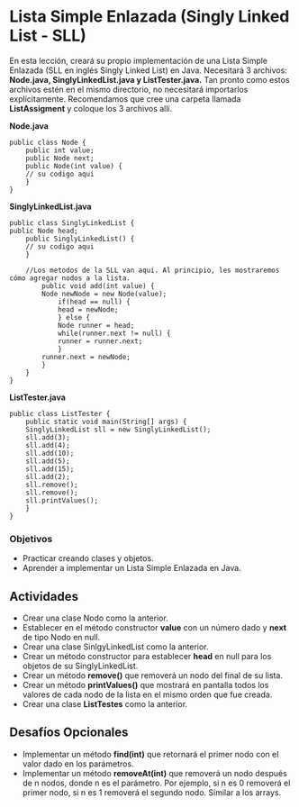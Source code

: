 # Lista Simple Enlazada (Singly Linked List - SLL)

En esta lección, creará su propio implementación de una Lista Simple Enlazada (SLL en inglés Singly Linked List) en Java. Necesitará 3 archivos: **Node.java, SinglyLinkedList.java y ListTester.java.** Tan pronto como estos archivos estén en el mismo directorio, no necesitará importarlos explícitamente. Recomendamos que cree una carpeta llamada **ListAssigment** y coloque los 3 archivos allí.

**Node.java**

    public class Node {
        public int value;
        public Node next;
        public Node(int value) {
        // su codigo aqui
        }
    }
**SinglyLinkedList.java**

    public class SinglyLinkedList {
    public Node head;
        public SinglyLinkedList() {
        // su codigo aqui
        }
        
        //Los metodos de la SLL van aqui. Al principio, les mostraremos cómo agregar nodos a la lista.
            public void add(int value) {
            Node newNode = new Node(value);
                if(head == null) {
                head = newNode;
                } else {
                Node runner = head;
                while(runner.next != null) {
                runner = runner.next;
                }
            runner.next = newNode;
            }
        }  
    }
**ListTester.java**

    public class ListTester {
        public static void main(String[] args) {
        SinglyLinkedList sll = new SinglyLinkedList();
        sll.add(3);
        sll.add(4);
        sll.add(10);
        sll.add(5);
        sll.add(15);
        sll.add(2);
        sll.remove();
        sll.remove();
        sll.printValues();
        }
    }

### Objetivos

- Practicar creando clases y objetos.
- Aprender a implementar un Lista Simple Enlazada en Java.

## Actividades

- Crear una clase Nodo como la anterior.
- Establecer en el método constructor **value** con un número dado y **next** de tipo Nodo en null.
- Crear una clase SinlgyLinkedList como la anterior.
- Crear un método constructor para establecer **head** en null para los objetos de su SinglyLinkedList.
- Crear un método **remove()** que removerá un nodo del final de su lista.
- Crear un método **printValues()** que mostrará en pantalla todos los valores de cada nodo de la lista en el mismo orden que fue creada.
- Crear una clase **ListTestes** como la anterior.

## Desafíos Opcionales

- Implementar un método **find(int)** que retornará el primer nodo con el valor dado en los parámetros.
- Implementar un método **removeAt(int)** que removerá un nodo después de n nodos, donde n es el parámetro. Por ejemplo, si n es 0 removerá el primer nodo, si n es 1 removerá el segundo nodo. Similar a los arrays.

